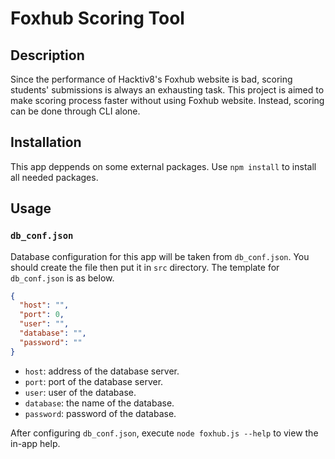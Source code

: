 # Foxhub Scoring Tool

## Description

Since the performance of Hacktiv8's Foxhub website is bad, scoring students' submissions is always an exhausting task. This project is aimed to make scoring process faster without using Foxhub website. Instead, scoring can be done through CLI alone.

## Installation

This app deppends on some external packages. Use `npm install` to install all needed packages.

## Usage

### `db_conf.json`

Database configuration for this app will be taken from `db_conf.json`. You should create the file then put it in `src` directory. The template for `db_conf.json` is as below.

```json
{
  "host": "",
  "port": 0,
  "user": "",
  "database": "",
  "password": ""
}
```

- `host`: address of the database server.
- `port`: port of the database server.
- `user`: user of the database.
- `database`: the name of the database.
- `password`: password of the database.

After configuring `db_conf.json`, execute `node foxhub.js --help` to view the in-app help.
